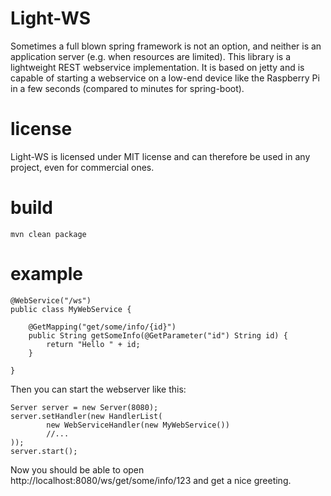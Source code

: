 Light-WS
========

Sometimes a full blown spring framework is not an option, and neither is
an application server (e.g. when resources are limited). This library is a
lightweight REST webservice implementation. It is based on jetty and is capable
of starting a webservice on a low-end device like the Raspberry Pi in a few seconds
(compared to minutes for spring-boot).

license
=======
Light-WS is licensed under MIT license and can therefore be used in any project, even
for commercial ones.

build
=====

    mvn clean package

example
=======
    @WebService("/ws")
    public class MyWebService {

        @GetMapping("get/some/info/{id}")
        public String getSomeInfo(@GetParameter("id") String id) {
            return "Hello " + id;
        }

    }

Then you can start the webserver like this:

    Server server = new Server(8080);
    server.setHandler(new HandlerList(
            new WebServiceHandler(new MyWebService())
            //...
    ));
    server.start();

Now you should be able to open http://localhost:8080/ws/get/some/info/123 and
get a nice greeting.